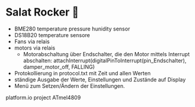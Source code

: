 # Salat Rocker 🤘

- BME280 temperature pressure hunidity sensor
- DS18B20 temperature sensore
- Fans via relais
- motors via relais
	- Motorabschaltung über Endschalter, die den Motor mittels Interrupt abschalten: attachInterrupt(digitalPinToInterrupt(pin_Endschalter), damper_motor_off, FALLING)  
- Protokollierung in protocol.txt mit Zeit und allen Werten
- ständige Ausgabe der Werte, Einstellungen und Zustände auf Display
- Menü zum Setzen/Ändern der Einstellungen.


platform.io project ATmel4809
